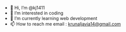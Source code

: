 - 👋 Hi, I’m @kj1411
- 👀 I’m interested in coding
- 🌱 I’m currently learning web development
- 📫 How to reach me email : krunaljavia14@gmail.com

<!---
kj1411/kj1411 is a ✨ special ✨ repository because its `README.md` (this file) appears on your GitHub profile.
You can click the Preview link to take a look at your changes.
--->
